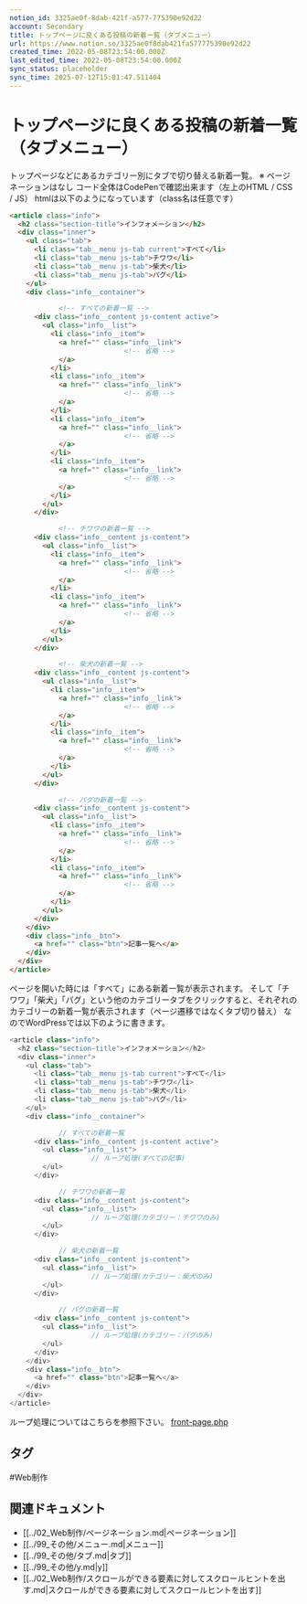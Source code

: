 ```yaml
---
notion_id: 3325ae0f-8dab-421f-a577-775390e92d22
account: Secondary
title: トップページに良くある投稿の新着一覧（タブメニュー）
url: https://www.notion.so/3325ae0f8dab421fa577775390e92d22
created_time: 2022-05-08T23:54:00.000Z
last_edited_time: 2022-05-08T23:54:00.000Z
sync_status: placeholder
sync_time: 2025-07-12T15:01:47.511404
---
```

# トップページに良くある投稿の新着一覧（タブメニュー）

トップページなどにあるカテゴリー別にタブで切り替える新着一覧。
※ ページネーションはなし
コード全体はCodePenで確認出来ます（左上のHTML / CSS / JS）
htmlは以下のようになっています（class名は任意です）
```html
<article class="info">
  <h2 class="section-title">インフォメーション</h2>
  <div class="inner">
    <ul class="tab">
      <li class="tab__menu js-tab current">すべて</li>
      <li class="tab__menu js-tab">チワワ</li>
      <li class="tab__menu js-tab">柴犬</li>
      <li class="tab__menu js-tab">パグ</li>
    </ul>
    <div class="info__container">

			<!-- すべての新着一覧 -->
      <div class="info__content js-content active">
        <ul class="info__list">
          <li class="info__item">
            <a href="" class="info__link">
							<!-- 省略 -->
            </a>
          </li>
          <li class="info__item">
            <a href="" class="info__link">
							<!-- 省略 -->
            </a>
          </li>
          <li class="info__item">
            <a href="" class="info__link">
							<!-- 省略 -->
            </a>
          </li>
          <li class="info__item">
            <a href="" class="info__link">
							<!-- 省略 -->
            </a>
          </li>
        </ul>
      </div>

			<!-- チワワの新着一覧 -->
      <div class="info__content js-content">
        <ul class="info__list">
          <li class="info__item">
            <a href="" class="info__link">
							<!-- 省略 -->
            </a>
          </li>
          <li class="info__item">
            <a href="" class="info__link">
							<!-- 省略 -->
            </a>
          </li>
        </ul>
      </div>

			<!-- 柴犬の新着一覧 -->
      <div class="info__content js-content">
        <ul class="info__list">
          <li class="info__item">
            <a href="" class="info__link">
							<!-- 省略 -->
            </a>
          </li>
          <li class="info__item">
            <a href="" class="info__link">
							<!-- 省略 -->
            </a>
          </li>
        </ul>
      </div>

			<!-- パグの新着一覧 -->
      <div class="info__content js-content">
        <ul class="info__list">
          <li class="info__item">
            <a href="" class="info__link">
							<!-- 省略 -->
            </a>
          </li>
          <li class="info__item">
            <a href="" class="info__link">
							<!-- 省略 -->
            </a>
          </li>
        </ul>
      </div>
    </div>
    <div class="info__btn">
      <a href="" class="btn">記事一覧へ</a>
    </div>
  </div>
</article>
```
ページを開いた時には「すべて」にある新着一覧が表示されます。
そして「チワワ」「柴犬」「パグ」という他のカテゴリータブをクリックすると、それぞれのカテゴリーの新着一覧が表示されます（ページ遷移ではなくタブ切り替え）
なのでWordPressでは以下のように書きます。
```php
<article class="info">
  <h2 class="section-title">インフォメーション</h2>
  <div class="inner">
    <ul class="tab">
      <li class="tab__menu js-tab current">すべて</li>
      <li class="tab__menu js-tab">チワワ</li>
      <li class="tab__menu js-tab">柴犬</li>
      <li class="tab__menu js-tab">パグ</li>
    </ul>
    <div class="info__container">

			// すべての新着一覧
      <div class="info__content js-content active">
        <ul class="info__list">
					// ループ処理(すべての記事)
        </ul>
      </div>

			// チワワの新着一覧
      <div class="info__content js-content">
        <ul class="info__list">
					// ループ処理(カテゴリー：チワワのみ)
        </ul>
      </div>

			// 柴犬の新着一覧
      <div class="info__content js-content">
        <ul class="info__list">
					// ループ処理(カテゴリー：柴犬のみ)
        </ul>
      </div>

			// パグの新着一覧
      <div class="info__content js-content">
        <ul class="info__list">
					// ループ処理(カテゴリー：パグのみ)
        </ul>
      </div>
    </div>
    <div class="info__btn">
      <a href="" class="btn">記事一覧へ</a>
    </div>
  </div>
</article>
```
ループ処理についてはこちらを参照下さい。
[front-page.php](/92fe3d7a3a4b468f9bf5a036622bac85)

## タグ

#Web制作 

## 関連ドキュメント

- [[../02_Web制作/ページネーション.md|ページネーション]]
- [[../99_その他/メニュー.md|メニュー]]
- [[../99_その他/タブ.md|タブ]]
- [[../99_その他/y.md|y]]
- [[../02_Web制作/スクロールができる要素に対してスクロールヒントを出す.md|スクロールができる要素に対してスクロールヒントを出す]]
